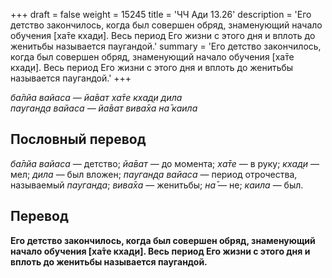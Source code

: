 +++
draft = false
weight = 15245
title = 'ЧЧ Ади 13.26'
description = 'Его детство закончилось, когда был совершен обряд, знаменующий начало обучения [ха̄те кхад̣и]. Весь период Его жизни с этого дня и вплоть до женитьбы называется паугандой.'
summary = 'Его детство закончилось, когда был совершен обряд, знаменующий начало обучения [ха̄те кхад̣и]. Весь период Его жизни с этого дня и вплоть до женитьбы называется паугандой.'
+++

_ба̄лйа вайаса — йа̄ват ха̄те кхад̣и дила  
пауган̣д̣а вайаса — йа̄ват вива̄ха на̄ каила_

## Пословный перевод

_ба̄лйа_ _вайаса_ — детство; _йа̄ват_ — до момента; _ха̄те_ — в руку; _кхад̣и_ — мел; _дила_ — был вложен; _пауган̣д̣а_ _вайаса_ — период отрочества, называемый _пауганда_; _вива̄ха_ — женитьбы; _на̄_ — не; _каила_ — был.

## Перевод

**Его детство закончилось, когда был совершен обряд, знаменующий начало обучения \[ха̄те кхад̣и\]. Весь период Его жизни с этого дня и вплоть до женитьбы называется паугандой.**
